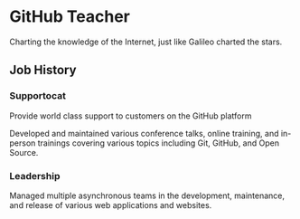 # GitHub Teacher

Charting the knowledge of the Internet, just like Galileo charted the stars.


## Job History

### Supportocat

Provide world class support to customers on the GitHub platform

Developed and maintained various conference talks, online training, and in-person trainings covering various topics including Git, GitHub, and Open Source.

### Leadership

Managed multiple asynchronous teams in the development, maintenance, and release of various web applications and websites.
